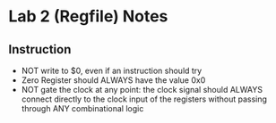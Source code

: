 # Lab 2 (Regfile) Notes

## Instruction

*   NOT write to $0, even if an instruction should try
*   Zero Register should ALWAYS have the value 0x0
*   NOT gate the clock at any point: the clock signal should ALWAYS connect directly to the clock input of the registers without passing through ANY combinational logic


